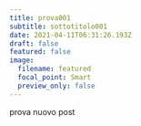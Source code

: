 ```yaml
---
title: prova001
subtitle: sottotitolo001
date: 2021-04-11T06:31:26.193Z
draft: false
featured: false
image:
  filename: featured
  focal_point: Smart
  preview_only: false
---
```

prova nuovo post